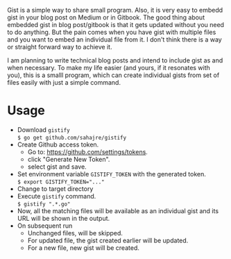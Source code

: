 Gist is a simple way to share small program. Also, it is very easy to embedd gist in your blog post on Medium or in Gitbook. The good thing about embedded gist in blog post/gitbook is that it gets updated without you need to do anything. But the pain comes when you have gist with multiple files and you want to embed an individual file from it. I don't think there is a way or straight forward way to achieve it.

I am planning to write technical blog posts and intend to include gist as and when necessary. To make my life easier (and yours, if it resonates with you), this is a smalll program, which can create individual gists from set of files easily with just a simple command.

# Usage
* Download `gistify` <br>
`$ go get github.com/sahajre/gistify`
* Create Github access token. 
  * Go to: https://github.com/settings/tokens.
  * click "Generate New Token".
  * select gist and save.
* Set environment variable `GISTIFY_TOKEN` with the generated token.<br>
`$ export GISTIFY_TOKEN="..."`
* Change to target directory
* Execute `gistify` command. <br>
`$ gistify ".*.go"`
* Now, all the matching files will be available as an individual gist and its URL will be shown in the output.
* On subsequent run
  * Unchanged files, will be skipped.
  * For updated file, the gist created earlier will be updated.
  * For a new file, new gist will be created.
